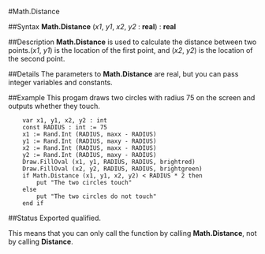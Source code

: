 
#Math.Distance

##Syntax
**Math.Distance** (_x1_, _y1_, _x2_, _y2_ : **real**) : **real**


##Description
**Math.Distance** is used to calculate the distance between two points.(_x1_, _y1_) is the location of the first point, and (_x2_, _y2_) is the location of the second point.


##Details
The parameters to **Math.Distance** are real, but you can pass integer variables and constants.


##Example
This progam draws two circles with radius 75 on the screen and outputs whether they touch.

        var x1, y1, x2, y2 : int
        const RADIUS : int := 75
        x1 := Rand.Int (RADIUS, maxx - RADIUS)
        y1 := Rand.Int (RADIUS, maxy - RADIUS)
        x2 := Rand.Int (RADIUS, maxx - RADIUS)
        y2 := Rand.Int (RADIUS, maxy - RADIUS)
        Draw.FillOval (x1, y1, RADIUS, RADIUS, brightred)
        Draw.FillOval (x2, y2, RADIUS, RADIUS, brightgreen)
        if Math.Distance (x1, y1, x2, y2) < RADIUS * 2 then
            put "The two circles touch"
        else
            put "The two circles do not touch"
        end if
##Status
Exported qualified.

This means that you can only call the function by calling **Math.Distance**, not by calling **Distance**.

